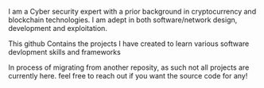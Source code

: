 I am a Cyber security expert with a prior background in cryptocurrency and blockchain technologies. I am adept in both software/network design, development and exploitation.


This github Contains the projects I have created to learn various software devlopment skills and frameworks 

In process of migrating from another reposity, as such not all projects are currently here. feel free to reach out if you want the source code for any!

